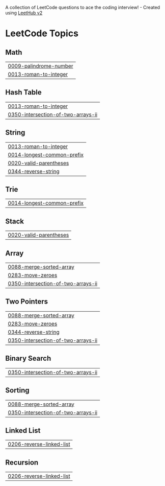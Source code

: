 A collection of LeetCode questions to ace the coding interview! - Created using [LeetHub v2](https://github.com/arunbhardwaj/LeetHub-2.0)
<!---LeetCode Topics Start-->
# LeetCode Topics
## Math
|  |
| ------- |
| [0009-palindrome-number](https://github.com/suyeshrimal/LeetCode/tree/master/0009-palindrome-number) |
| [0013-roman-to-integer](https://github.com/suyeshrimal/LeetCode/tree/master/0013-roman-to-integer) |
## Hash Table
|  |
| ------- |
| [0013-roman-to-integer](https://github.com/suyeshrimal/LeetCode/tree/master/0013-roman-to-integer) |
| [0350-intersection-of-two-arrays-ii](https://github.com/suyeshrimal/LeetCode/tree/master/0350-intersection-of-two-arrays-ii) |
## String
|  |
| ------- |
| [0013-roman-to-integer](https://github.com/suyeshrimal/LeetCode/tree/master/0013-roman-to-integer) |
| [0014-longest-common-prefix](https://github.com/suyeshrimal/LeetCode/tree/master/0014-longest-common-prefix) |
| [0020-valid-parentheses](https://github.com/suyeshrimal/LeetCode/tree/master/0020-valid-parentheses) |
| [0344-reverse-string](https://github.com/suyeshrimal/LeetCode/tree/master/0344-reverse-string) |
## Trie
|  |
| ------- |
| [0014-longest-common-prefix](https://github.com/suyeshrimal/LeetCode/tree/master/0014-longest-common-prefix) |
## Stack
|  |
| ------- |
| [0020-valid-parentheses](https://github.com/suyeshrimal/LeetCode/tree/master/0020-valid-parentheses) |
## Array
|  |
| ------- |
| [0088-merge-sorted-array](https://github.com/suyeshrimal/LeetCode/tree/master/0088-merge-sorted-array) |
| [0283-move-zeroes](https://github.com/suyeshrimal/LeetCode/tree/master/0283-move-zeroes) |
| [0350-intersection-of-two-arrays-ii](https://github.com/suyeshrimal/LeetCode/tree/master/0350-intersection-of-two-arrays-ii) |
## Two Pointers
|  |
| ------- |
| [0088-merge-sorted-array](https://github.com/suyeshrimal/LeetCode/tree/master/0088-merge-sorted-array) |
| [0283-move-zeroes](https://github.com/suyeshrimal/LeetCode/tree/master/0283-move-zeroes) |
| [0344-reverse-string](https://github.com/suyeshrimal/LeetCode/tree/master/0344-reverse-string) |
| [0350-intersection-of-two-arrays-ii](https://github.com/suyeshrimal/LeetCode/tree/master/0350-intersection-of-two-arrays-ii) |
## Binary Search
|  |
| ------- |
| [0350-intersection-of-two-arrays-ii](https://github.com/suyeshrimal/LeetCode/tree/master/0350-intersection-of-two-arrays-ii) |
## Sorting
|  |
| ------- |
| [0088-merge-sorted-array](https://github.com/suyeshrimal/LeetCode/tree/master/0088-merge-sorted-array) |
| [0350-intersection-of-two-arrays-ii](https://github.com/suyeshrimal/LeetCode/tree/master/0350-intersection-of-two-arrays-ii) |
## Linked List
|  |
| ------- |
| [0206-reverse-linked-list](https://github.com/suyeshrimal/LeetCode/tree/master/0206-reverse-linked-list) |
## Recursion
|  |
| ------- |
| [0206-reverse-linked-list](https://github.com/suyeshrimal/LeetCode/tree/master/0206-reverse-linked-list) |
<!---LeetCode Topics End-->